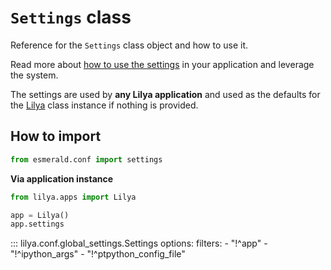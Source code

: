 # **`Settings`** class

Reference for the `Settings` class object and how to use it.

Read more about [how to use the settings](https://lilya.dev/settings/) in your
application and leverage the system.

The settings are used by **any Lilya application** and used as the defaults for the
[Lilya](../index.md) class instance if nothing is provided.

## How to import

```python
from esmerald.conf import settings
```

**Via application instance**

```python
from lilya.apps import Lilya

app = Lilya()
app.settings
```

::: lilya.conf.global_settings.Settings
    options:
        filters:
        - "!^app"
        - "!^ipython_args"
        - "!^ptpython_config_file"
